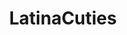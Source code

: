 ---
title: LatinaCuties
crosslinks:
- InternetStars
- BeautyQueens
- venezuelangirls
- JoselynCano
- MimyRegia
- theratio
- MelissaSandoval
- whynotasource
- AnaCheri
- Geniva_
- YovannaVentura
---
